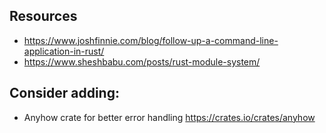 ## Resources

- https://www.joshfinnie.com/blog/follow-up-a-command-line-application-in-rust/
- https://www.sheshbabu.com/posts/rust-module-system/

## Consider adding:

- Anyhow crate for better error handling https://crates.io/crates/anyhow



